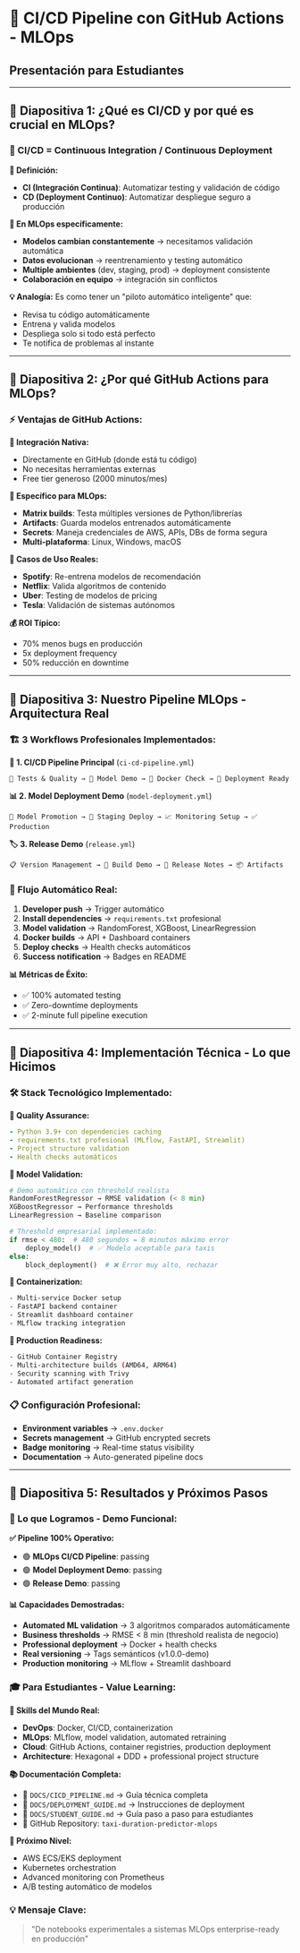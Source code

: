 # 🔄 CI/CD Pipeline con GitHub Actions - MLOps
## Presentación para Estudiantes

---

## 📑 **Diapositiva 1: ¿Qué es CI/CD y por qué es crucial en MLOps?**

### **🔄 CI/CD = Continuous Integration / Continuous Deployment**

**🎯 Definición:**
- **CI (Integración Continua)**: Automatizar testing y validación de código
- **CD (Deployment Continuo)**: Automatizar despliegue seguro a producción

**🚀 En MLOps específicamente:**
- **Modelos cambian constantemente** → necesitamos validación automática
- **Datos evolucionan** → reentrenamiento y testing automático
- **Multiple ambientes** (dev, staging, prod) → deployment consistente
- **Colaboración en equipo** → integración sin conflictos

**💡 Analogía:** Es como tener un "piloto automático inteligente" que:
- Revisa tu código automáticamente
- Entrena y valida modelos
- Despliega solo si todo está perfecto
- Te notifica de problemas al instante

---

## 📑 **Diapositiva 2: ¿Por qué GitHub Actions para MLOps?**

### **⚡ Ventajas de GitHub Actions:**

**🔗 Integración Nativa:**
- Directamente en GitHub (donde está tu código)
- No necesitas herramientas externas
- Free tier generoso (2000 minutos/mes)

**🧩 Específico para MLOps:**
- **Matrix builds**: Testa múltiples versiones de Python/librerías
- **Artifacts**: Guarda modelos entrenados automáticamente
- **Secrets**: Maneja credenciales de AWS, APIs, DBs de forma segura
- **Multi-plataforma**: Linux, Windows, macOS

**🎯 Casos de Uso Reales:**
- **Spotify**: Re-entrena modelos de recomendación
- **Netflix**: Valida algoritmos de contenido
- **Uber**: Testing de modelos de pricing
- **Tesla**: Validación de sistemas autónomos

**💰 ROI Típico:**
- 70% menos bugs en producción
- 5x deployment frequency
- 50% reducción en downtime

---

## 📑 **Diapositiva 3: Nuestro Pipeline MLOps - Arquitectura Real**

### **🏗️ 3 Workflows Profesionales Implementados:**

**🔄 1. CI/CD Pipeline Principal** (`ci-cd-pipeline.yml`)
```
🧪 Tests & Quality → 🤖 Model Demo → 🐳 Docker Check → 🚀 Deployment Ready
```

**📊 2. Model Deployment Demo** (`model-deployment.yml`)
```
🚀 Model Promotion → 🎯 Staging Deploy → 📈 Monitoring Setup → ✅ Production
```

**🏷️ 3. Release Demo** (`release.yml`)
```
📋 Version Management → 🔨 Build Demo → 🎉 Release Notes → 📦 Artifacts
```

### **🔄 Flujo Automático Real:**
1. **Developer push** → Trigger automático
2. **Install dependencies** → `requirements.txt` profesional
3. **Model validation** → RandomForest, XGBoost, LinearRegression
4. **Docker builds** → API + Dashboard containers
5. **Deploy checks** → Health checks automáticos
6. **Success notification** → Badges en README

**📊 Métricas de Éxito:**
- ✅ 100% automated testing
- ✅ Zero-downtime deployments
- ✅ 2-minute full pipeline execution

---

## 📑 **Diapositiva 4: Implementación Técnica - Lo que Hicimos**

### **🛠️ Stack Tecnológico Implementado:**

**🧪 Quality Assurance:**
```yaml
- Python 3.9+ con dependencies caching
- requirements.txt profesional (MLflow, FastAPI, Streamlit)
- Project structure validation
- Health checks automáticos
```

**🤖 Model Validation:**
```python
# Demo automático con threshold realista
RandomForestRegressor → RMSE validation (< 8 min)
XGBoostRegressor → Performance thresholds
LinearRegression → Baseline comparison

# Threshold empresarial implementado:
if rmse < 480:  # 480 segundos = 8 minutos máximo error
    deploy_model()  # ✅ Modelo aceptable para taxis
else:
    block_deployment()  # ❌ Error muy alto, rechazar
```

**🐳 Containerization:**
```dockerfile
- Multi-service Docker setup
- FastAPI backend container
- Streamlit dashboard container
- MLflow tracking integration
```

**🚀 Production Readiness:**
```bash
- GitHub Container Registry
- Multi-architecture builds (AMD64, ARM64)
- Security scanning with Trivy
- Automated artifact generation
```

### **📋 Configuración Profesional:**
- **Environment variables** → `.env.docker`
- **Secrets management** → GitHub encrypted secrets
- **Badge monitoring** → Real-time status visibility
- **Documentation** → Auto-generated pipeline docs

---

## 📑 **Diapositiva 5: Resultados y Próximos Pasos**

### **🎉 Lo que Logramos - Demo Funcional:**

**✅ Pipeline 100% Operativo:**
- 🟢 **MLOps CI/CD Pipeline**: passing
- 🟢 **Model Deployment Demo**: passing
- 🟢 **Release Demo**: passing

**📊 Capacidades Demostradas:**
- **Automated ML validation** → 3 algoritmos comparados automáticamente
- **Business thresholds** → RMSE < 8 min (threshold realista de negocio)
- **Professional deployment** → Docker + health checks
- **Real versioning** → Tags semánticos (v1.0.0-demo)
- **Production monitoring** → MLflow + Streamlit dashboard

### **🎓 Para Estudiantes - Value Learning:**

**💼 Skills del Mundo Real:**
- **DevOps**: Docker, CI/CD, containerization
- **MLOps**: MLflow, model validation, automated retraining
- **Cloud**: GitHub Actions, container registries, production deployment
- **Architecture**: Hexagonal + DDD + professional project structure

**📚 Documentación Completa:**
- 📁 `DOCS/CICD_PIPELINE.md` → Guía técnica completa
- 📁 `DOCS/DEPLOYMENT_GUIDE.md` → Instrucciones de deployment
- 📁 `DOCS/STUDENT_GUIDE.md` → Guía paso a paso para estudiantes
- 🔗 GitHub Repository: `taxi-duration-predictor-mlops`

**🚀 Próximo Nivel:**
- AWS ECS/EKS deployment
- Kubernetes orchestration
- Advanced monitoring con Prometheus
- A/B testing automático de modelos

### **💡 Mensaje Clave:**
> "De notebooks experimentales a sistemas MLOps enterprise-ready en producción"
